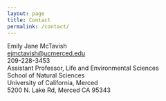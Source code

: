 ```yaml
---
layout: page
title: Contact
permalink: /contact/
---
```




Emily Jane McTavish  
<ejmctavish@ucmerced.edu>  
209-228-3453  
Assistant Professor, Life and Environmental Sciences  
School of Natural Sciences  
University of California, Merced  
5200 N. Lake Rd, Merced CA 95343  
